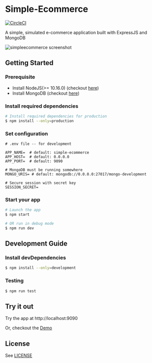 # Simple-Ecommerce

[![CircleCI](https://circleci.com/gh/achooan/simple-ecommerce/tree/master.svg?style=shield)](https://circleci.com/gh/achooan/simple-ecommerce/tree/master)

A simple, simulated e-commerce application built with ExpressJS and MongoDB

![simpleecommerce screenshot](https://github.com/achooan/simple-ecommerce/blob/master/images/screenshot.png)

## Getting Started
### Prerequisite
* Install NodeJS(>= 10.16.0) (checkout [here](https://nodejs.org/en/download/))
* Install MongoDB (checkout [here](https://docs.mongodb.com/manual/administration/install-community/))

### Install required dependencies
```bash
# Install required dependencies for production
$ npm install --only=production
```

### Set configuration
```
# .env file -- for development

APP_NAME=  # default: simple-ecommerce
APP_HOST=  # default: 0.0.0.0
APP_PORT=  # default: 9090

# MongoDB must be running somewhere
MONGO_URIS= # default: mongodb://0.0.0.0:27017/mongo-development

# Secure session with secret key
SESSION_SECRET=
```

### Start your app
```bash
# Launch the app
$ npm start

# OR run in debug mode
$ npm run dev
```

## Development Guide
### Install devDependencies
```bash
$ npm install --only=development
```

### Testing
```bash
$ npm run test
```

## Try it out
Try the app at http://localhost:9090

Or, checkout the [Demo](http://ec.achooan.com/)


## License
See [LICENSE](https://github.com/achooan/simple-ecommerce/blob/master/LICENSE)
